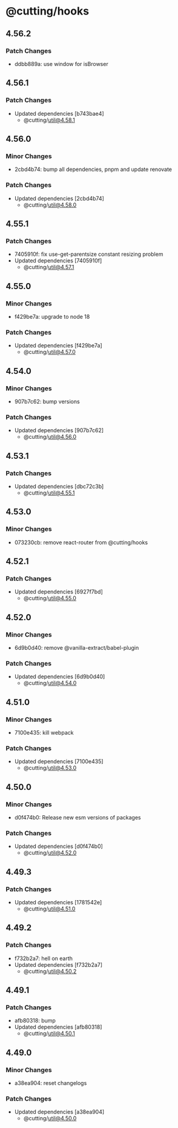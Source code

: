 # @cutting/hooks

## 4.56.2

### Patch Changes

- ddbb889a: use window for isBrowser

## 4.56.1

### Patch Changes

- Updated dependencies [b743bae4]
  - @cutting/util@4.58.1

## 4.56.0

### Minor Changes

- 2cbd4b74: bump all dependencies, pnpm and update renovate

### Patch Changes

- Updated dependencies [2cbd4b74]
  - @cutting/util@4.58.0

## 4.55.1

### Patch Changes

- 7405910f: fix use-get-parentsize constant resizing problem
- Updated dependencies [7405910f]
  - @cutting/util@4.57.1

## 4.55.0

### Minor Changes

- f429be7a: upgrade to node 18

### Patch Changes

- Updated dependencies [f429be7a]
  - @cutting/util@4.57.0

## 4.54.0

### Minor Changes

- 907b7c62: bump versions

### Patch Changes

- Updated dependencies [907b7c62]
  - @cutting/util@4.56.0

## 4.53.1

### Patch Changes

- Updated dependencies [dbc72c3b]
  - @cutting/util@4.55.1

## 4.53.0

### Minor Changes

- 073230cb: remove react-router from @cutting/hooks

## 4.52.1

### Patch Changes

- Updated dependencies [6927f7bd]
  - @cutting/util@4.55.0

## 4.52.0

### Minor Changes

- 6d9b0d40: remove @vanilla-extract/babel-plugin

### Patch Changes

- Updated dependencies [6d9b0d40]
  - @cutting/util@4.54.0

## 4.51.0

### Minor Changes

- 7100e435: kill webpack

### Patch Changes

- Updated dependencies [7100e435]
  - @cutting/util@4.53.0

## 4.50.0

### Minor Changes

- d0f474b0: Release new esm versions of packages

### Patch Changes

- Updated dependencies [d0f474b0]
  - @cutting/util@4.52.0

## 4.49.3

### Patch Changes

- Updated dependencies [1781542e]
  - @cutting/util@4.51.0

## 4.49.2

### Patch Changes

- f732b2a7: hell on earth
- Updated dependencies [f732b2a7]
  - @cutting/util@4.50.2

## 4.49.1

### Patch Changes

- afb80318: bump
- Updated dependencies [afb80318]
  - @cutting/util@4.50.1

## 4.49.0

### Minor Changes

- a38ea904: reset changelogs

### Patch Changes

- Updated dependencies [a38ea904]
  - @cutting/util@4.50.0
